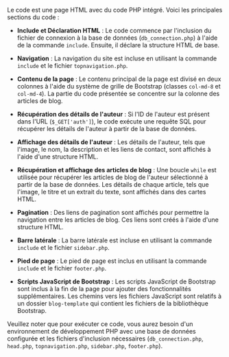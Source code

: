 Le code est une page HTML avec du code PHP intégré. Voici les principales sections du code :

- **Include et Déclaration HTML** : Le code commence par l'inclusion du fichier de connexion à la base de données (`db_connection.php`) à l'aide de la commande `include`. Ensuite, il déclare la structure HTML de base.

- **Navigation** : La navigation du site est incluse en utilisant la commande `include` et le fichier `topnavigation.php`.

- **Contenu de la page** : Le contenu principal de la page est divisé en deux colonnes à l'aide du système de grille de Bootstrap (classes `col-md-8` et `col-md-4`). La partie du code présentée se concentre sur la colonne des articles de blog.

- **Récupération des détails de l'auteur** : Si l'ID de l'auteur est présent dans l'URL (`$_GET['auth']`), le code exécute une requête SQL pour récupérer les détails de l'auteur à partir de la base de données.

- **Affichage des détails de l'auteur** : Les détails de l'auteur, tels que l'image, le nom, la description et les liens de contact, sont affichés à l'aide d'une structure HTML.

- **Récupération et affichage des articles de blog** : Une boucle `while` est utilisée pour récupérer les articles de blog de l'auteur sélectionné à partir de la base de données. Les détails de chaque article, tels que l'image, le titre et un extrait du texte, sont affichés dans des cartes HTML.

- **Pagination** : Des liens de pagination sont affichés pour permettre la navigation entre les articles de blog. Ces liens sont créés à l'aide d'une structure HTML.

- **Barre latérale** : La barre latérale est incluse en utilisant la commande `include` et le fichier `sidebar.php`.

- **Pied de page** : Le pied de page est inclus en utilisant la commande `include` et le fichier `footer.php`.

- **Scripts JavaScript de Bootstrap** : Les scripts JavaScript de Bootstrap sont inclus à la fin de la page pour ajouter des fonctionnalités supplémentaires. Les chemins vers les fichiers JavaScript sont relatifs à un dossier `blog-template` qui contient les fichiers de la bibliothèque Bootstrap.

Veuillez noter que pour exécuter ce code, vous aurez besoin d'un environnement de développement PHP avec une base de données configurée et les fichiers d'inclusion nécessaires (`db_connection.php`, `head.php`, `topnavigation.php`, `sidebar.php`, `footer.php`).
